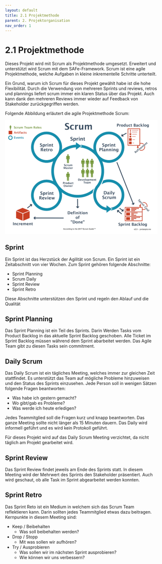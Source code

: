 ```yaml
---
layout: default
title: 2.1 Projektmethode
parent: 2. Projektorganisation
nav_order: 1
---
```


# 2.1 Projektmethode

Dieses Projekt wird mit Scrum als Projektmethode umgesetzt. Erweitert und unterstützt wird Scrum mit dem SAFe-Framework. Scrum ist eine agile Projektmethode, welche Aufgaben in kleine inkrementelle Schritte unterteilt.

Ein Grund, warum ich Scrum für dieses Projekt gewählt habe ist die hohe Flexibilität. Durch die Verwendung von mehreren Sprints und reviews, retros und plannings liefert scrum immer ein klaren Status über das Projekt. Auch kann dank den mehreren Reviews immer wieder auf Feedback von Stakeholder zurückgegriffen werden.

Folgende Abbildung erläutert die agile Projektmethode Scrum:

![2023_Projektmethode](../../ressources/images/20223_projektmethode.png)

## Sprint

Ein Sprint ist das Herzstück der Agilität von Scrum. Ein Sprint ist ein Zeitabschnitt von vier Wochen. Zum Sprint gehören folgende Abschnitte:

- Sprint Planning
- Scrum Daily
- Sprint Review
- Sprint Retro

Diese Abschnitte unterstützen den Sprint und regeln den Ablauf und die Qualität

## Sprint Planning

Das Sprint Planning ist ein Teil des Sprints. Darin Werden Tasks vom Product Backlog in das aktuelle Sprint Backlog geschoben. Alle Ticket im Sprint Backlog müssen während dem Sprint abarbeitet werden. Das Agile Team gibt zu diesen Tasks sein commitment.

## Daily Scrum

Das Daily Scrum ist ein tägliches Meeting, welches immer zur gleichen Zeit stattfindet. Es unterstützt das Team auf mögliche Probleme hinzuweisen und den Status des Sprints einzusehen. Jede Person soll in wenigen Sätzen folgende Fragen beantworten:

- Was habe ich gestern gemacht?
- Wo gibt/gab es Probleme?
- Was werde ich heute erledigen?

Jedes Teammitglied soll die Fragen kurz und knapp beantworten. Das ganze Meeting sollte nicht länger als 15 Minuten dauern. Das Daily wird informell geführt und es wird kein Protokoll geführt.

Für dieses Projekt wird auf das Daily Scrum Meeting verzichtet, da nicht täglich am Projekt gearbeitet wird.

## Sprint Review

Das Sprint Review findet jeweils am Ende des Sprints statt. In diesem Meeting wird der Mehrwert des Sprints den Stakeholder präsentiert. Auch wird geschaut, ob alle Task im Sprint abgearbeitet werden konnten.

## Sprint Retro

Das Sprint Reto ist ein Medium in welchem sich das Scrum Team reflektieren kann. Darin sollten jedes Teammitglied etwas dazu beitragen. Kernpunkte in diesem Meeting sind:

- Keep / Beibehalten
  - Was soll beibehalten werden?
- Drop / Stopp
  - Mit was sollen wir aufhören?
- Try / Ausprobieren
  - Was sollen wir im nächsten Sprint ausprobieren?
  - Wie können wir uns verbessern?
